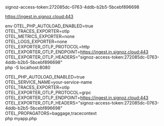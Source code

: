 signoz-access-token:272085dc-0763-4ddb-b2b5-5bcebf896698

https://ingest.in.signoz.cloud:443

env OTEL_PHP_AUTOLOAD_ENABLED=true \
    OTEL_TRACES_EXPORTER=otlp \
    OTEL_METRICS_EXPORTER=none \
    OTEL_LOGS_EXPORTER=none \
    OTEL_EXPORTER_OTLP_PROTOCOL=http \
    OTEL_EXPORTER_OTLP_ENDPOINT=https://ingest.in.signoz.cloud:443 \
    OTEL_EXPORTER_OTLP_HEADERS="signoz-access-token:272085dc-0763-4ddb-b2b5-5bcebf896698" \
    php -S localhost:8080

OTEL_PHP_AUTOLOAD_ENABLED=true \
OTEL_SERVICE_NAME=your-service-name \
OTEL_TRACES_EXPORTER=otlp \
OTEL_EXPORTER_OTLP_PROTOCOL=grpc \
OTEL_EXPORTER_OTLP_ENDPOINT=https://ingest.in.signoz.cloud:443 \
OTEL_EXPORTER_OTLP_HEADERS="signoz-access-token:272085dc-0763-4ddb-b2b5-5bcebf896698" \
OTEL_PROPAGATORS=baggage,tracecontext \
php myapp.php
